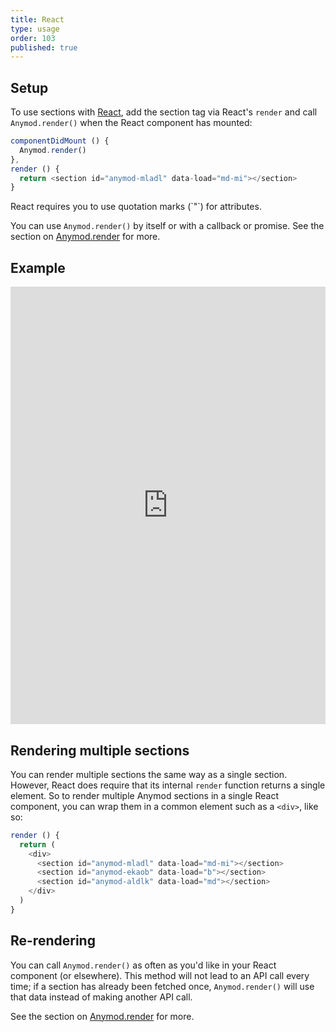 ```yaml
---
title: React
type: usage
order: 103
published: true
---
```


## Setup

To use sections with [React](https://facebook.github.io/react/), add the section tag via React's `render` and call `Anymod.render()` when the React component has mounted:

```js
componentDidMount () {
  Anymod.render()
},
render () {
  return <section id="anymod-mladl" data-load="md-mi"></section>
}
```
<p class="tip">React requires you to use quotation marks (`"`) for attributes.</p>

You can use `Anymod.render()` by itself or with a callback or promise. See the section on [Anymod.render](/v1/api/index.html#Anymod-render-function-options) for more.

## Example

<iframe width="100%" height="700" src="https://jsfiddle.net/component/1vpf4coh/embedded/js,html,result" allowfullscreen="allowfullscreen" frameborder="0"></iframe>

## Rendering multiple sections

You can render multiple sections the same way as a single section. However, React does require that its internal `render` function returns a single element. So to render multiple Anymod sections in a single React component, you can wrap them in a common element such as a `<div>`, like so:

```js
render () {
  return (
    <div>
      <section id="anymod-mladl" data-load="md-mi"></section>
      <section id="anymod-ekaob" data-load="b"></section>
      <section id="anymod-aldlk" data-load="md"></section>
    </div>
  )
}
```

## Re-rendering

You can call `Anymod.render()` as often as you'd like in your React component (or elsewhere). This method will not lead to an API call every time; if a section has already been fetched once, `Anymod.render()` will use that data instead of making another API call.

See the section on [Anymod.render](/v1/api/index.html#Anymod-render-function-options) for more.
